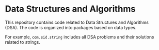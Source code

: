 # Data Structures and Algorithms  

This repository contains code related to Data Structures and Algorithms (DSA). The code is organized into packages based on data types.  

For example, `com.sid.string` includes all DSA problems and their solutions related to strings.
